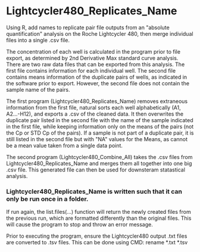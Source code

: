 # Lightcycler480_Replicates_Name
Using R, add names to replicate pair file outputs from an "absolute quantification" analysis on the Roche Lightcycler 480, then merge individual files into a single .csv file.

  The concentration of each well is calculated in the program prior to file export, as determined by 2nd Derivative Max standard curve analysis. 
There are two raw data files that can be exported from this analysis. 
The first file contains information for each individual well.
The second file contains means information of the duplicate pairs of wells, as indicated in the software prior to export.
However, the second file does not contain the sample name of the pairs.

  The first program (Lightcycler480_Replicates_Name) removes extraneous information from the first file, natural sorts each well alphabetically (A1, A2...-H12), 
and exports a .csv of the cleaned data.
It then overwrites the duplicate pair listed in the second file with the name of the sample indicated in the first file,
while keeping information only on the means of the pairs (not the Cp or STD Cp of the pairs). 
If a sample is not part of a duplicate pair, it is still listed in the second file but with "NA" values for the Means, 
as cannot be a mean value taken from a single data point.

  The second program (Lightcycler480_Combine_All) takes the .csv files from Lightcycler480_Replicates_Name and merges them all together into one big .csv file.
This generated file can then be used for downsteram statastical analysis. 

### Lightcycler480_Replicates_Name is written such that it can only be run once in a folder. 
If run again, the list.files(...) function will return the newly created files from the previous run,
which are formatted differently than the original files.
This will cause the program to stop and throw an error message.

Prior to executing the program, ensure the Lightcycler480 output .txt files are converted to .tsv files.
  This can be done using CMD: rename *.txt *.tsv
